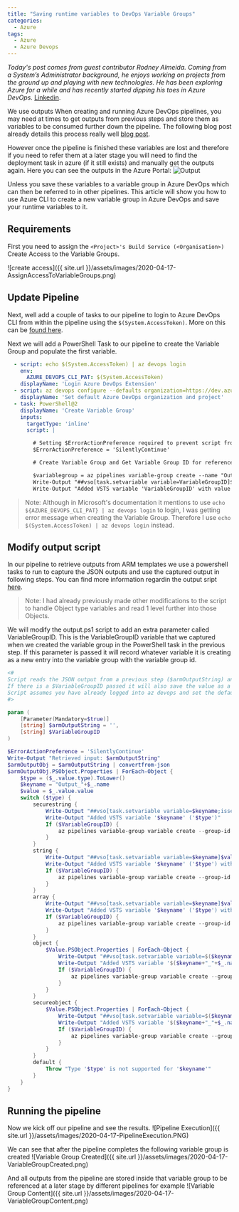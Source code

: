 ```yaml
---
title: "Saving runtime variables to DevOps Variable Groups"
categories:
  - Azure
tags:
  - Azure
  - Azure Devops
---
```


*Today's post comes from guest contributor Rodney Almeida. Coming from a System’s Administrator background, he enjoys working on projects from the ground up and playing with new technologies. He has been exploring Azure for a while and has recently started dipping his toes in Azure DevOps.* [Linkedin](https://www.linkedin.com/in/rodney-almeida-2ab1042b).

We use outputs
When creating and running Azure DevOps pipelines, you may need at times to get outputs from previous steps and store them as variables to be consumed further down the pipeline. The following blog post already details this process really well [blog post](https://github.com/starkfell/100DaysOfIaC/blob/master/articles/day.67.outputs.md).

However once the pipeline is finished these variables are lost and therefore if you need to refer them at a later stage you will need to find the deployment task in azure (if it still exists) and manually get the outputs again. Here you can see the outputs in the Azure Portal:
![Output](https://github.com/starkfell/100DaysOfIaC/blob/master/images/day67/Outputs.png?raw=true)


Unless you save these variables to a variable group in Azure DevOps which can then be referred to in other pipelines. This article will show you how to use Azure CLI to create a new variable group in Azure DevOps and save your runtime variables to it.

## Requirements
First you need to assign the `<Project>'s Build Service (<Organisation>)` Create Access to the Variable Groups.

![create access]({{ site.url }}/assets/images/2020-04-17-AssignAccessToVariableGroups.png)

## Update Pipeline
Next, well add a couple of tasks to our pipeline to login to Azure DevOps CLI from within the pipeline using the `$(System.AccessToken)`. More on this can be [found here](https://docs.microsoft.com/en-us/azure/devops/cli/azure-devops-cli-in-yaml?view=azure-devops).

Next we will add a PowerShell Task to our pipeline to create the Variable Group and populate the first variable.

```yml
  - script: echo $(System.AccessToken) | az devops login
    env:
      AZURE_DEVOPS_CLI_PAT: $(System.AccessToken)
    displayName: 'Login Azure DevOps Extension'
  - script: az devops configure --defaults organization=https://dev.azure.com/###### project="IaC" --use-git-aliases true
    displayName: 'Set default Azure DevOps organization and project'
  - task: PowerShell@2
    displayName: 'Create Variable Group'
    inputs:
      targetType: 'inline'
      script: |

        # Setting $ErrorActionPreference required to prevent script from returning a false error for feature preview warnings
        $ErrorActionPreference = 'SilentlyContinue'

        # Create Variable Group and Get Variable Group ID for reference in later tasks

        $variablegroup = az pipelines variable-group create --name "OutputVariables_$(Build.BuildNumber)" --variables "OutputsFrom=$(Build.BuildNumber)" | Convertfrom-Json
        Write-Output "##vso[task.setvariable variable=VariableGroupID]$($variablegroup.id)"
        Write-Output "Added VSTS variable 'VariableGroupID' with value '$($variablegroup.id)'"
```

> Note: Although in Microsoft's documentation it mentions to use `echo ${AZURE_DEVOPS_CLI_PAT} | az devops login` to login, I was getting error message when creating the Variable Group. Therefore I use `echo $(System.AccessToken) | az devops login` instead.

## Modify output script
In our pipeline to retrieve outputs from ARM templates we use a powershell tasks to run to capture the JSON outputs and use the captured output in following steps. You can find more information regardin the output sript [here](https://github.com/starkfell/100DaysOfIaC/blob/master/articles/day.67.outputs.md#convert-json-output-to-string).

> Note: I had already previously made other modifications to the script to handle Object type variables and read 1 level further into those Objects.

We will modify the output.ps1 script to add an extra parameter called VariableGroupID. This is the VariableGroupID variable that we captured when we created the variable group in the PowerShell task in the previous step. If this parameter is passed it will record whatever variable it is creating as a new entry into the variable group with the variable group id.

```powershell
<#
Script reads the JSON output from a previous step ($armOutputString) and saves the values as variables.
If there is a $VariableGroupID passed it will also save the value as a variable in the VariableGroup.
Script assumes you have already logged into az devops and set the default org and project values.
#>

param (
    [Parameter(Mandatory=$true)]
    [string] $armOutputString = '',
    [string] $VariableGroupID
)

$ErrorActionPreference = 'SilentlyContinue'
Write-Output "Retrieved input: $armOutputString"
$armOutputObj = $armOutputString | convertfrom-json
$armOutputObj.PSObject.Properties | ForEach-Object {
    $type = ($_.value.type).ToLower()
    $keyname = "Output_"+$_.name
    $value = $_.value.value
    switch ($type) {
        securestring {
            Write-Output "##vso[task.setvariable variable=$keyname;issecret=true]$value"
            Write-Output "Added VSTS variable '$keyname' ('$type')"
            If ($VariableGroupID) {
                az pipelines variable-group variable create --group-id $VariableGroupID --name $keyname --value $value --secret $true
            }
        }
        string {
            Write-Output "##vso[task.setvariable variable=$keyname]$value"
            Write-Output "Added VSTS variable '$keyname' ('$type') with value '$value'"
            If ($VariableGroupID) {
                az pipelines variable-group variable create --group-id $VariableGroupID --name $keyname --value $value
            }
        }
        array {
            Write-Output "##vso[task.setvariable variable=$keyname]$value"
            Write-Output "Added VSTS variable '$keyname' ('$type') with value '$value'"
            If ($VariableGroupID) {
                az pipelines variable-group variable create --group-id $VariableGroupID --name $keyname --value "$($value)"
            }
        }
        object {
            $Value.PSObject.Properties | ForEach-Object {
                Write-Output "##vso[task.setvariable variable=$($keyname+"_"+$_.name)]$($_.value)"
                Write-Output "Added VSTS variable '$($keyname+"_"+$_.name)' ('$type') with value '$($_.value)'"
                If ($VariableGroupID) {
                    az pipelines variable-group variable create --group-id $VariableGroupID --name $($keyname+"_"+$_.name) --value "$($_.value)"
                }
            }
        }
        secureobject {
            $Value.PSObject.Properties | ForEach-Object {
                Write-Output "##vso[task.setvariable variable=$($keyname+"_"+$_.name);issecret=true]$($_.value)"
                Write-Output "Added VSTS variable '$($keyname+"_"+$_.name)' ('$type') with value '$($_.value)'"
                If ($VariableGroupID) {
                    az pipelines variable-group variable create --group-id $VariableGroupID --name $($keyname+"_"+$_.name) --value "$($_.value)" --secret $true
                }
            }    
        }
        default {
            Throw "Type '$type' is not supported for '$keyname'"
        }
    }
}

```
## Running the pipeline
Now we kick off our pipeline and see the results.
![Pipeline Execution]({{ site.url }}/assets/images/2020-04-17-PipelineExecution.PNG)

We can see that after the pipeline completes the following variable group is created
![Variable Group Created]({{ site.url }}/assets/images/2020-04-17-VariableGroupCreated.png)

And all outputs from the pipeline are stored inside that variable group to be referenced at a later stage by different pipelines for example
![Variable Group Content]({{ site.url }}/assets/images/2020-04-17-VariableGroupContent.png)


